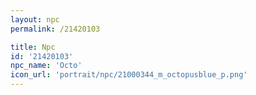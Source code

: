 ```yaml
---
layout: npc
permalink: /21420103

title: Npc
id: '21420103'
npc_name: 'Octo'
icon_url: 'portrait/npc/21000344_m_octopusblue_p.png'
---
```


